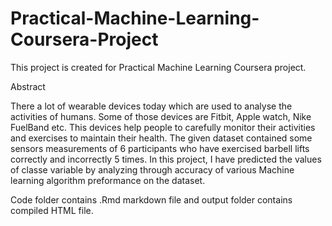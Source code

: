 # Practical-Machine-Learning-Coursera-Project
This project is created for Practical Machine Learning Coursera project.

Abstract

There a lot of wearable devices today which are used to analyse the activities of humans. Some of those devices are Fitbit, Apple watch, Nike FuelBand etc. This devices help people to carefully monitor their activities and exercises to maintain their health. The given dataset contained some sensors measurements of 6 participants who have exercised barbell lifts correctly and incorrectly 5 times. In this project, I have predicted the values of classe variable by analyzing through accuracy of various Machine learning algorithm preformance on the dataset.

Code folder contains .Rmd markdown file and output folder contains compiled HTML file.
